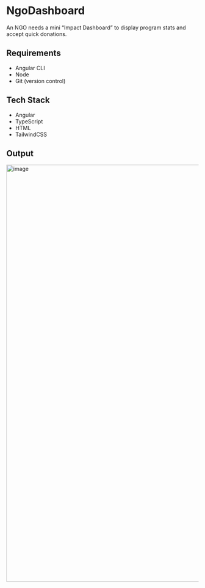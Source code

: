 # NgoDashboard
An NGO needs a mini “Impact Dashboard” to display program stats and accept quick donations.

## Requirements
- Angular CLI
- Node 
- Git (version control)

## Tech Stack 
- Angular
- TypeScript
- HTML
- TailwindCSS

## Output
<img width="965" height="1093" alt="image" src="https://github.com/user-attachments/assets/075f5b69-18a4-4100-8ae6-2c1d5d1072ee" />




